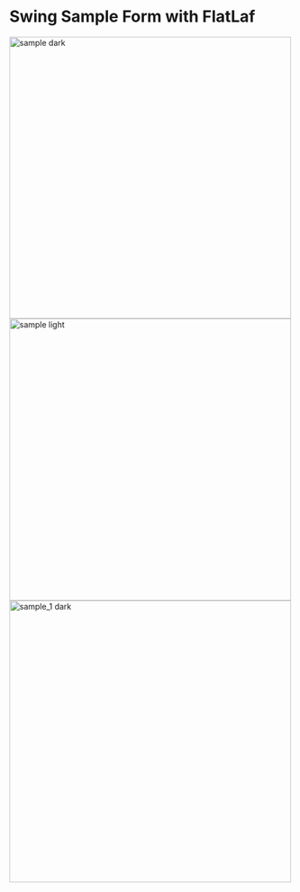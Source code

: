 # Swing Sample Form with FlatLaf

<img src="https://github.com/DJ-Raven/java-sample-form/assets/58245926/ce2f2fd3-d81a-41a7-8e3b-92033c73c704" alt="sample dark" width="500"/>
<img src="https://github.com/DJ-Raven/java-sample-form/assets/58245926/546c67e5-cf15-47e6-8478-c860257fb8f9" alt="sample light" width="500"/>
<img src="https://github.com/DJ-Raven/java-sample-form/assets/58245926/6713fb47-b5ac-4524-8a2d-aa7de66a96bb" alt="sample_1 dark" width="500"/>
